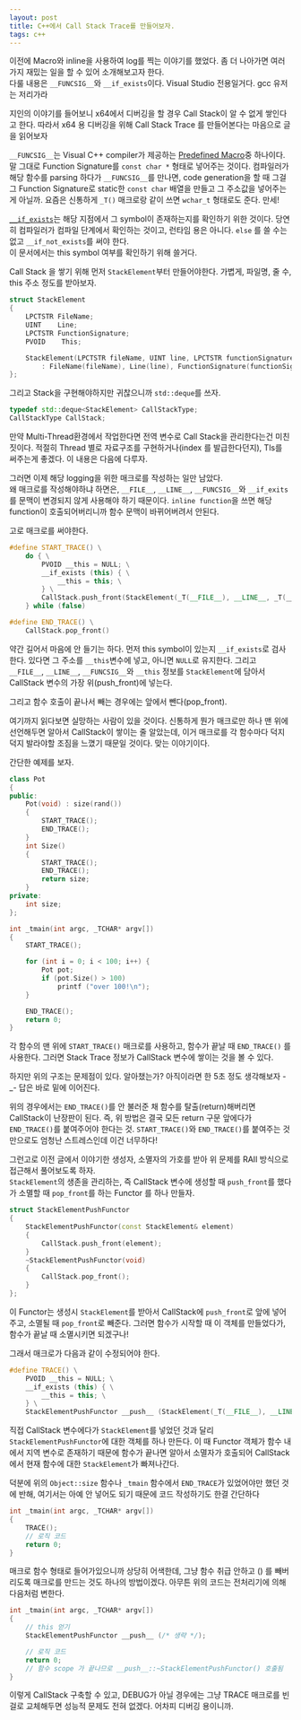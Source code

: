 ```yaml
---
layout: post
title: C++에서 Call Stack Trace를 만들어보자.
tags: c++
---
```


이전에 Macro와 inline을 사용하여 log를 찍는 이야기를 했었다. 좀 더 나아가면 여러가지 재밌는 일을 할 수 있어 소개해보고자 한다.  
다룰 내용은 `__FUNCSIG__`와 `__if_exists`이다. Visual Studio 전용일거다. gcc 유저는 저리가라

지인의 이야기를 들어보니 x64에서 디버깅을 할 경우 Call Stack이 알 수 없게 쌓인다고 한다. 따라서 x64 용 디버깅을 위해 Call Stack Trace 를 만들어본다는 마음으로 글을 읽어보자

`__FUNCSIG__`는 Visual C++ compiler가 제공하는 [Predefined Macro](http://msdn.microsoft.com/en-us/library/b0084kay.aspx)중 하나이다.
말 그대로 Function Signature를 `const char *` 형태로 넣어주는 것이다. 컴파일러가 해당 함수를 parsing 하다가 `__FUNCSIG__`를 만나면, code generation을 할 때 그걸 그 Function Signature로 static한 `const char` 배열을 만들고 그 주소값을 넣어주는게 아닐까. 요즘은 신통하게 `_T()` 매크로랑 같이 쓰면 `wchar_t` 형태로도 준다. 만세!

[`__if_exists`](http://msdn.microsoft.com/en-us/library/x7wy9xh3.aspx)는 해당 지점에서 그 symbol이 존재하는지를 확인하기 위한 것이다. 당연히 컴파일러가 컴파일 단계에서 확인하는 것이고, 런타임 용은 아니다. `else` 를 쓸 수는 없고 `__if_not_exists`를 써야 한다.  
이 문서에서는 this symbol 여부를 확인하기 위해 쓸거다.

Call Stack 을 쌓기 위해 먼저 `StackElement`부터 만들어야한다. 가볍게, 파일명, 줄 수, this 주소 정도를 받아보자.

```cpp
struct StackElement
{
    LPCTSTR FileName;
    UINT    Line;
    LPCTSTR FunctionSignature;
    PVOID    This;

    StackElement(LPCTSTR fileName, UINT line, LPCTSTR functionSignature, PVOID _this = NULL)
        : FileName(fileName), Line(line), FunctionSignature(functionSignature), This(_this) {}
};
```

그리고 Stack을 구현해야하지만 귀찮으니까 `std::deque`를 쓰자.

```cpp
typedef std::deque<StackElement> CallStackType;
CallStackType CallStack;
```

만약 Multi-Thread환경에서 작업한다면 전역 변수로 Call Stack을 관리한다는건 미친 짓이다. 적절히 Thread 별로 자료구조를 구현하거나(index 를 발급한다던지), Tls를 써주는게 좋겠다. 이 내용은 다음에 다루자.

그러면 이제 해당 logging을 위한 매크로를 작성하는 일만 남았다.  
왜 매크로를 작성해야하냐 하면은, `__FILE__`, `__LINE__`, `__FUNCSIG__`와 `__if_exits`를 문맥이 변경되지 않게 사용해야 하기 때문이다. `inline function`을 쓰면 해당 function이 호출되어버리니까 함수 문맥이 바뀌어버려서 안된다.

고로 매크로를 써야한다.

```cpp
#define START_TRACE() \
    do { \
        PVOID __this = NULL; \
        __if_exists (this) { \
            __this = this; \
        } \
        CallStack.push_front(StackElement(_T(__FILE__), __LINE__, _T(__FUNCSIG__), __this)); \
    } while (false)

#define END_TRACE() \
    CallStack.pop_front()
```

약간 길어서 마음에 안 들기는 하다. 먼저 this symbol이 있는지 `__if_exists`로 검사한다. 있다면 그 주소를 `__this`변수에 넣고, 아니면 `NULL`로 유지한다. 그리고 `__FILE__`, `__LINE__`, `__FUNCSIG__`와 `__this` 정보를 `StackElement`에 담아서 CallStack 변수의 가장 위(push_front)에 넣는다.

그리고 함수 호출이 끝나서 빼는 경우에는 앞에서 뺀다(pop_front).

여기까지 읽다보면 실망하는 사람이 있을 것이다.
신통하게 뭔가 매크로만 하나 맨 위에 선언해두면 알아서 CallStack이 쌓이는 줄 알았는데, 이거 매크로를 각 함수마다 덕지덕지 발라야할 조짐을 느꼈기 때문일 것이다. 맞는 이야기이다.

간단한 예제를 보자.

```cpp
class Pot
{
public:
    Pot(void) : size(rand()) 
    {
        START_TRACE();
        END_TRACE();
    }
    int Size()
    {
        START_TRACE();
        END_TRACE();
        return size;
    }
private:
    int size;
};

int _tmain(int argc, _TCHAR* argv[])
{
    START_TRACE();

    for (int i = 0; i < 100; i++) {
        Pot pot;
        if (pot.Size() > 100)
            printf ("over 100!\n");
    }

    END_TRACE();
    return 0;
}
```

각 함수의 맨 위에 `START_TRACE()` 매크로를 사용하고, 함수가 끝날 때 `END_TRACE()` 를 사용한다. 그러면 Stack Trace 정보가 CallStack 변수에 쌓이는 것을 볼 수 있다.

하지만 위의 구조는 문제점이 있다. 알아챘는가? 아직이라면 한 5초 정도 생각해보자 -_-
답은 바로 밑에 이어진다.

위의 경우에서는 `END_TRACE()`를 안 불러준 채 함수를 탈출(return)해버리면 CallStack이 난장판이 된다. 즉, 위 방법은 결국 모든 return 구문 앞에다가 `END_TRACE()`를 붙여주어야 한다는 것.   `START_TRACE()`와 `END_TRACE()`를 붙여주는 것만으로도 엄청난 스트레스인데 이건 너무하다!

그런고로 이전 글에서 이야기한 생성자, 소멸자의 가호를 받아 위 문제를 RAII 방식으로 접근해서 풀어보도록 하자.  
`StackElement`의 생존을 관리하는, 즉 CallStack 변수에 생성할 때 `push_front`를 했다가 소멸할 때 `pop_front`를 하는 Functor 를 하나 만들자.

```cpp
struct StackElementPushFunctor
{
    StackElementPushFunctor(const StackElement& element)
    {
        CallStack.push_front(element);
    }
    ~StackElementPushFunctor(void)
    {
        CallStack.pop_front();
    }
};
```

이 Functor는 생성시 `StackElement`를 받아서 CallStack에 `push_front`로 앞에 넣어주고, 소멸될 때 `pop_front`로 빼준다. 그러면 함수가 시작할 때 이 객체를 만들었다가, 함수가 끝날 때 소멸시키면 되겠구나!

그래서 매크로가 다음과 같이 수정되어야 한다.

```cpp
#define TRACE() \
    PVOID __this = NULL; \
    __if_exists (this) { \
        __this = this; \
    } \
    StackElementPushFunctor __push__ (StackElement(_T(__FILE__), __LINE__, _T(__FUNCSIG__), __this));
```

직접 CallStack 변수에다가 `StackElement`를 넣었던 것과 달리 `StackElementPushFunctor`에 대한 객체를 하나 만든다. 이 때 Functor 객체가 함수 내에서 지역 변수로 존재하기 때문에 함수가 끝나면 알아서 소멸자가 호출되어 CallStack에서 현재 함수에 대한 `StackElement`가 빠져나간다.

덕분에 위의 `Object::size` 함수나 `_tmain` 함수에서 `END_TRACE`가 있었어야만 했던 것에 반해, 여기서는 아예 안 넣어도 되기 때문에 코드 작성하기도 한결 간단하다

```cpp
int _tmain(int argc, _TCHAR* argv[])
{
    TRACE();
    // 로직 코드
    return 0;
}
```

매크로 함수 형태로 들어가있으니까 상당히 어색한데, 그냥 함수 취급 안하고 () 를 빼버리도록 매크로를 만드는 것도 하나의 방법이겠다. 아무튼 위의 코드는 전처리기에 의해 다음처럼 변한다.

```cpp
int _tmain(int argc, _TCHAR* argv[])
{
    // this 얻기
    StackElementPushFunctor __push__ (/* 생략 */);

    // 로직 코드
    return 0;
    // 함수 scope 가 끝나므로 __push__::~StackElementPushFunctor() 호출됨
}
```

이렇게 CallStack 구축할 수 있고, DEBUG가 아닐 경우에는 그냥 TRACE 매크로를 빈 걸로 교체해두면 성능적 문제도 전혀 없겠다. 어차피 디버깅 용이니까.

